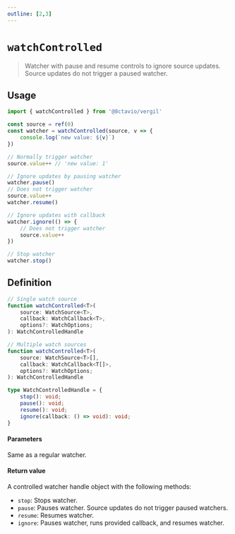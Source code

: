 ```yaml
---
outline: [2,3]
---
```


# `watchControlled`

> Watcher with pause and resume controls to ignore source updates. Source updates do not trigger a paused watcher.

## Usage

```js
import { watchControlled } from '@8ctavio/vergil'

const source = ref(0)
const watcher = watchControlled(source, v => {
    console.log(`new value: ${v}`)
})

// Normally trigger watcher
source.value++ // 'new value: 1'

// Ignore updates by pausing watcher
watcher.pause()
// Does not trigger watcher
source.value++
watcher.resume()

// Ignore updates with callback
watcher.ignore(() => {
    // Does not trigger watcher
    source.value++
})

// Stop watcher
watcher.stop()
```

## Definition

```ts
// Single watch source
function watchControlled<T>(
    source: WatchSource<T>,
    callback: WatchCallback<T>,
    options?: WatchOptions;
): WatchControlledHandle

// Multiple watch sources
function watchControlled<T>(
    source: WatchSource<T>[],
    callback: WatchCallback<T[]>,
    options?: WatchOptions;
): WatchControlledHandle

type WatchControlledHandle = {
    stop(): void;
    pause(): void;
    resume(): void;
    ignore(callback: () => void): void;
}
```

#### Parameters

Same as a regular watcher.

#### Return value

A controlled watcher handle object with the following methods:

- `stop`: Stops watcher.
- `pause`: Pauses watcher. Source updates do not trigger paused watchers.
- `resume`: Resumes watcher.
- `ignore`: Pauses watcher, runs provided callback, and resumes watcher.